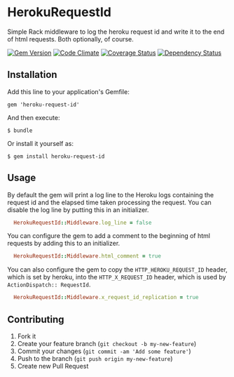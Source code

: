 # HerokuRequestId

Simple Rack middleware to log the heroku request id and write it to the end of html requests. Both optionally, of course.

[![Gem Version](https://badge.fury.io/rb/heroku-request-id.png)](http://badge.fury.io/rb/heroku-request-id)
[![Code Climate](https://codeclimate.com/repos/52f470d76956806ddd000fd6/badges/fdf6a55ba332a8033ebb/gpa.png)](https://codeclimate.com/repos/52f470d76956806ddd000fd6/feed)
[![Coverage Status](https://coveralls.io/repos/Octo-Labs/heroku-request-id/badge.png?branch=master)](https://coveralls.io/r/Octo-Labs/heroku-request-id?branch=master)
[![Dependency Status](https://gemnasium.com/Octo-Labs/heroku-request-id.png)](https://gemnasium.com/Octo-Labs/heroku-request-id)

## Installation

Add this line to your application's Gemfile:

    gem 'heroku-request-id'

And then execute:

    $ bundle

Or install it yourself as:

    $ gem install heroku-request-id

## Usage

By default the gem will print a log line to the Heroku logs
containing the request id and the elapsed time taken processing the
request.  You can disable the log line by putting this in an
initializer.

```ruby
  HerokuRequestId::Middleware.log_line = false
```

You can configure the gem to add a comment to the beginning of html
requests by adding this to an initializer.

```ruby
  HerokuRequestId::Middleware.html_comment = true
```

You can also configure the gem to copy the `HTTP_HEROKU_REQUEST_ID`
header, which is set by heroku, into the `HTTP_X_REQUEST_ID` header,
which is used by `ActionDispatch:: RequestId`.

```ruby
  HerokuRequestId::Middleware.x_request_id_replication = true
```

## Contributing

1. Fork it
2. Create your feature branch (`git checkout -b my-new-feature`)
3. Commit your changes (`git commit -am 'Add some feature'`)
4. Push to the branch (`git push origin my-new-feature`)
5. Create new Pull Request
